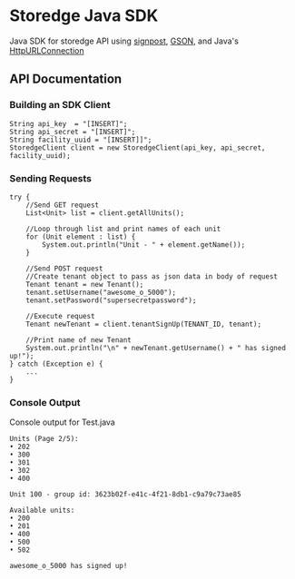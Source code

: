 # Storedge Java SDK
Java SDK for storedge API using [signpost](https://github.com/mttkay/signpost), [GSON](https://github.com/google/gson), and Java's [HttpURLConnection](http://download.java.net/jdk7/archive/b123/docs/api/java/net/HttpURLConnection.html)

## API Documentation

### Building an SDK Client

```
String api_key  = "[INSERT]";
String api_secret = "[INSERT]";
String facility_uuid = "[INSERT]]";
StoredgeClient client = new StoredgeClient(api_key, api_secret, facility_uuid);

```

### Sending Requests
```
try {
    //Send GET request
    List<Unit> list = client.getAllUnits();

    //Loop through list and print names of each unit
    for (Unit element : list) {
        System.out.println("Unit - " + element.getName());
    }

    //Send POST request
    //Create tenant object to pass as json data in body of request
    Tenant tenant = new Tenant();
    tenant.setUsername("awesome_o_5000");
    tenant.setPassword("supersecretpassword");

    //Execute request
    Tenant newTenant = client.tenantSignUp(TENANT_ID, tenant);

    //Print name of new Tenant
    System.out.println("\n" + newTenant.getUsername() + " has signed up!");
} catch (Exception e) {
    ...
}
```

### Console Output
Console output for Test.java
```
Units (Page 2/5):
• 202
• 300
• 301
• 302
• 400

Unit 100 - group id: 3623b02f-e41c-4f21-8db1-c9a79c73ae85

Available units:
• 200
• 201
• 400
• 500
• 502

awesome_o_5000 has signed up!
```
